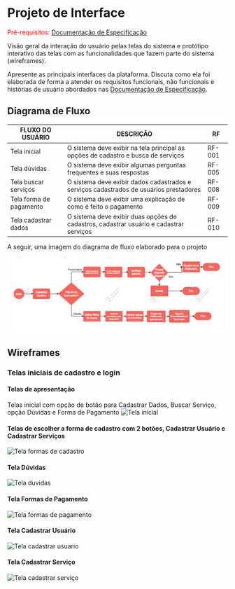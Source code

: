 
# Projeto de Interface

<span style="color:red">Pré-requisitos: <a href="2-Especificação do Projeto.md"> Documentação de Especificação</a></span>

Visão geral da interação do usuário pelas telas do sistema e protótipo interativo das telas com as funcionalidades que fazem parte do sistema (wireframes).

 Apresente as principais interfaces da plataforma. Discuta como ela foi elaborada de forma a atender os requisitos funcionais, não funcionais e histórias de usuário abordados nas <a href="2-Especificação do Projeto.md"> Documentação de Especificação</a>.

## Diagrama de Fluxo

|FLUXO DO USUÁRIO | DESCRIÇÃO | RF |
|-----------------|-----------|----|
|Tela inicial| O sistema deve exibir na tela principal as opções de cadastro e busca de serviços  |RF-001|
|Tela dúvidas| O sistema deve exibir algumas perguntas frequentes e suas respostas |RF-005|
|Tela buscar serviços| O sistema deve exibir dados cadastrados e serviços cadastrados de usuários prestadores|RF-008|
|Tela forma de pagamento| O sistema deve exibir uma explicação de como é feito o pagamento |RF-009|
|Tela cadastrar dados| O sistema deve exibir duas opções de cadastros, cadastrar usuário e cadastrar serviços |RF-010|

A seguir, uma imagem do diagrama de fluxo elaborado para o projeto

![Diagrama de Fluxo](img/Fluxograma.png) 

## Wireframes 


### Telas iniciais de cadastro e login

#### Telas de apresentação 

Telas inicial com opção de botão para Cadastrar Dados, Buscar Serviço, opção Dúvidas e Forma de Pagamento ![Tela inicial](https://user-images.githubusercontent.com/62525275/175456291-4c233c1d-68c4-4462-af49-99e15ec57fed.png)

#### Telas de escolher a forma de cadastro com 2 botões, Cadastrar Usuário e Cadastrar Serviços

![Tela formas de cadastro](https://user-images.githubusercontent.com/62525275/175456287-2632ce3f-7397-4e3a-823e-961ac3ae28c0.png)

#### Tela Dúvidas

![Tela duvidas](https://user-images.githubusercontent.com/62525275/175456282-6857e4b5-6811-4723-8a3e-7a703a5361d1.png)

#### Tela Formas de Pagamento

![Tela formas de pagamento](https://user-images.githubusercontent.com/62525275/175456289-6899c5ba-13d8-42c2-be82-c734c3ea4cbb.png)

#### Tela Cadastrar Usuário

![Tela cadastrar usuario](https://user-images.githubusercontent.com/62525275/175456280-e20e8ba5-62b8-4b2a-9f28-43d89a69834c.png)

#### Tela Cadastrar Serviço

![Tela cadastrar serviço](https://user-images.githubusercontent.com/62525275/175456275-95c925d2-cfcb-4c8f-8b24-5e8cbb77e295.png)

























